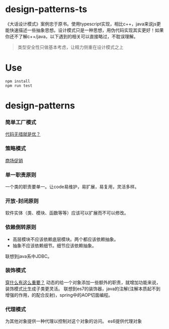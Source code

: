 # design-patterns-ts
《大话设计模式》案例忠于原书。使用typescript实现，相比c++，java来说js更能快速描述一些抽象思想。设计模式只是一种思想，用伪代码实现其实更好！如果你还不了解c++/java，以下遇到的相关可以直接略过，不耽误理解。

> 类型安全性只做基本考虑，让精力侧重在设计模式之上

# Use
```
npm install
npm run test
```
# design-patterns
### 简单工厂模式
[代码无措就是优？](./src/factory.ts)

### 策略模式
[商场促销](./src/strategy.ts)

### 单一职责原则
一个类的职责要单一。让code易维护，易扩展，易复用，灵活多样。

### 开放-封闭原则
软件实体（类、模块、函数等等）应该可以扩展而不可以修改。
### 依赖倒转原则
- 高层模块不应该依赖底层模块。两个都应该依赖抽象。
- 抽象不应该依赖细节。细节应该依赖抽象。

联想到java系中JDBC。

### 装饰模式
[穿什么有这么重要？](./src/decorator.ts)
动态的给一个对象添加一些额外的职责，就增加功能来说，装饰模式比生成子类更灵活。
联想到es7的装饰器，java的注解(注解本质起不到增强的作用，的配合反射)，spring中的AOP切面编程。

### 代理模式

为其他对象提供一种代理以控制对这个对象的访问。
es6提供代理对象